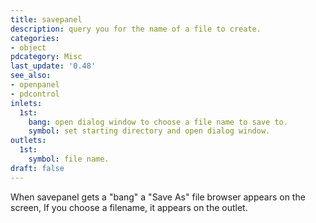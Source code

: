 ```yaml
---
title: savepanel
description: query you for the name of a file to create.
categories:
- object
pdcategory: Misc
last_update: '0.48'
see_also:
- openpanel
- pdcontrol
inlets:
  1st:
    bang: open dialog window to choose a file name to save to.
    symbol: set starting directory and open dialog window.
outlets:
  1st:
    symbol: file name.
draft: false
---
```

When savepanel gets a "bang" a "Save As" file browser appears on the screen, If you choose a filename, it appears on the outlet.
